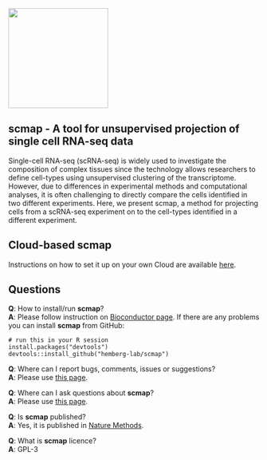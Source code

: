 
<img src=inst/scmap.png height="200">

## scmap - A tool for unsupervised projection of single cell RNA-seq data

Single-cell RNA-seq (scRNA-seq) is widely used to investigate the composition of complex tissues since the technology allows researchers to define cell-types using unsupervised clustering of the transcriptome. However, due to differences in experimental methods and computational analyses, it is often challenging to directly compare the cells identified in two different experiments. Here, we present scmap, a method for projecting cells from a scRNA-seq experiment on to the cell-types identified in a different experiment.

## Cloud-based scmap
Instructions on how to set it up on your own Cloud are available [here](https://github.com/hemberg-lab/scmap-shiny). 

## Questions

__Q__: How to install/run __scmap__?  
__A__: Please follow instruction on [Bioconductor page](http://bioconductor.org/packages/scmap). If there are any problems you can install __scmap__ from GitHub:
```
# run this in your R session
install.packages("devtools")
devtools::install_github("hemberg-lab/scmap")
```

__Q__: Where can I report bugs, comments, issues or suggestions?  
__A__: Please use [this page](https://github.com/hemberg-lab/scmap/issues).

__Q__: Where can I ask questions about __scmap__?  
__A__: Please use [this page](https://support.bioconductor.org/p/new/post/?tag_val=scmap).

__Q__: Is __scmap__ published?  
__A__: Yes, it is published in [Nature Methods](https://www.nature.com/articles/nmeth.4644).

__Q__: What is __scmap__ licence?  
__A__: GPL-3
